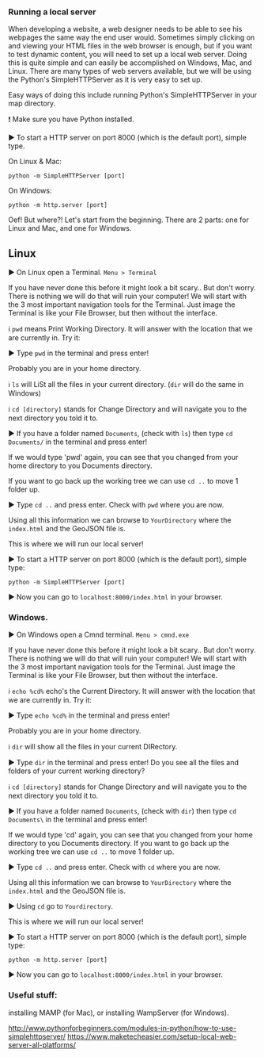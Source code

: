 ### Running a local server

When developing a website, a web designer needs to be able to see his webpages the same way the end user would. Sometimes simply clicking on and viewing your HTML files in the web browser is enough, but if you want to test dynamic content, you will need to set up a local web server. Doing this is quite simple and can easily be accomplished on Windows, Mac, and Linux. There are many types of web servers available, but we will be using the Python's SimpleHTTPServer as it is very easy to set up.

Easy ways of doing this include running Python's SimpleHTTPServer in your map directory. 

:exclamation: Make sure you have Python installed. 


:arrow_forward: To start a HTTP server on port 8000 (which is the default port), simple type.

On Linux & Mac:

```
python -m SimpleHTTPServer [port]
```

On Windows:

```
python -m http.server [port]
```

Oef! But where?! 
Let's start from the beginning. There are 2 parts: one for Linux and Mac, and one for Windows. 


## Linux

:arrow_forward: On Linux open a Terminal. `Menu > Terminal`

If you have never done this before it might look a bit scary.. But don't worry. There is nothing we will do that will ruin your computer! We will start with the 3 most important navigation tools for the Terminal. Just image the Terminal is like your File Browser, but then without the interface.

:information_source: `pwd` means Print Working Directory. It will answer with the location that we are currently in. Try it:

:arrow_forward: Type `pwd` in the terminal and press enter! 

Probably you are in your home directory.

:information_source: `ls` will LiSt all the files in your current directory. (`dir` will do the same in Windows)

:information_source: `cd [directory]` stands for Change Directory and will navigate you to the next directory you told it to. 

:arrow_forward: If you have a folder named `Documents`, (check with `ls`) then type `cd Documents/` in the terminal and press enter! 

If we would type 'pwd' again, you can see that you changed from your home directory to you Documents directory. 

If you want to go back up the working tree we can use `cd ..` to move 1 folder up.

:arrow_forward: Type `cd ..` and press enter. Check with `pwd` where you are now. 

Using all this information we can browse to `YourDirectory` where the `index.html` and the GeoJSON file is.

This is where we will run our local server! 

:arrow_forward: To start a HTTP server on port 8000 (which is the default port), simple type:

```
python -m SimpleHTTPServer [port]
```

:arrow_forward: Now you can go to `localhost:8000/index.html` in your browser. 


### Windows.

:arrow_forward: On Windows open a Cmnd terminal. `Menu > cmnd.exe`

If you have never done this before it might look a bit scary.. But don't worry. There is nothing we will do that will ruin your computer! We will start with the 3 most important navigation tools for the Terminal. Just image the Terminal is like your File Browser, but then without the interface.

:information_source: `echo %cd%` echo's the Current Directory. It will answer with the location that we are currently in. Try it:

:arrow_forward: Type `echo %cd%` in the terminal and press enter! 

Probably you are in your home directory.
 
:information_source: `dir` will show all the files in your current DIRectory. 

:arrow_forward: Type `dir` in the terminal and press enter! Do you see all the files and folders of your current working directory?

:information_source: `cd [directory]` stands for Change Directory and will navigate you to the next directory you told it to. 

:arrow_forward: If you have a folder named `Documents`, (check with `dir`) then type `cd Documents\` in the terminal and press enter! 

If we would type 'cd' again, you can see that you changed from your home directory to you Documents directory. 
If you want to go back up the working tree we can use `cd ..` to move 1 folder up.

:arrow_forward: Type `cd ..` and press enter. Check with `cd` where you are now. 

Using all this information we can browse to `YourDirectory` where the `index.html` and the GeoJSON file is.

:arrow_forward: Using `cd` go to `Yourdirectory`. 

This is where we will run our local server! 

:arrow_forward: To start a HTTP server on port 8000 (which is the default port), simple type:

```
python -m http.server [port]
```

:arrow_forward: Now you can go to `localhost:8000/index.html` in your browser. 


### Useful stuff:

installing MAMP (for Mac), or installing WampServer (for Windows). 

http://www.pythonforbeginners.com/modules-in-python/how-to-use-simplehttpserver/
https://www.maketecheasier.com/setup-local-web-server-all-platforms/
